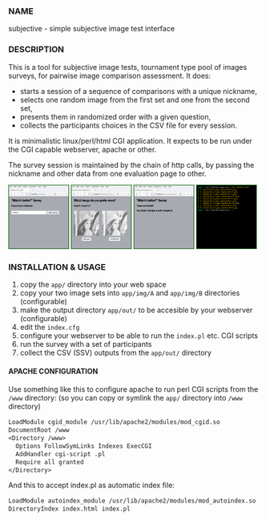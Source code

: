 ### NAME

subjective - simple subjective image test interface

### DESCRIPTION

This is a tool for subjective image tests, tournament type pool of images
surveys, for pairwise image comparison assessment.  It does:

 * starts a session of a sequence of comparisons with a unique nickname,
 * selects one random image from the first set and one from the second set,
 * presents them in randomized order with a given question,
 * collects the participants choices in the CSV file for every session.

It is minimalistic linux/perl/html CGI application.  It expects to be run under
the CGI capable webserver, apache or other.

The survey session is maintained by the chain of http calls, by passing the
nickname and other data from one evaluation page to other.

<span>
<img src=doc/sc1.png width=24% title="write the nickname and start a survey">
<img src=doc/sc2.png width=24% title="evaluate images by a simple choice">
<img src=doc/sc3.png width=24% title="survey is finished, displays your A/B ratio">
<img src=doc/sc4.png width=24% title="detailed report is stored in the out/nickname.csv file">
</span>

### INSTALLATION & USAGE

 1. copy the `app/` directory into your web space
 2. copy your two image sets into `app/img/A` and `app/img/B` directories (configurable)
 3. make the output directory `app/out/` to be accesible by your webserver (configurable)
 4. edit the `index.cfg`
 5. configure your webserver to be able to run the `index.pl` etc. CGI scripts
 6. run the survey with a set of participants
 7. collect the CSV (SSV) outputs from the `app/out/` directory

#### APACHE CONFIGURATION

Use something like this to configure apache to run perl CGI scripts from the
`/www` directory: (so you can copy or symlink the `app/` directory into `/www`
directory)

    LoadModule cgid_module /usr/lib/apache2/modules/mod_cgid.so
    DocumentRoot /www
    <Directory /www>
      Options FollowSymLinks Indexes ExecCGI
      AddHandler cgi-script .pl
      Require all granted
    </Directory>

And this to accept index.pl as automatic index file:

    LoadModule autoindex_module /usr/lib/apache2/modules/mod_autoindex.so
    DirectoryIndex index.html index.pl

